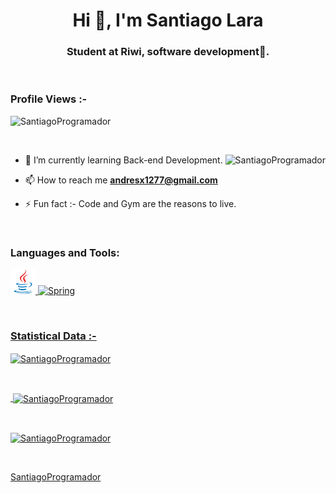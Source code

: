 <h1 align="center">Hi 👋, I'm Santiago Lara</h1>
<h3 align="center">Student at Riwi, software development🌟.</h3>

<br>

<p align="right"> <h3>Profile Views :-</h3> <img src="https://komarev.com/ghpvc/?username=SantiagoProgramador&label=Profile%20views&color=0e75b6&style=flat"
    alt="SantiagoProgramador" /> 
  </p>

<br>

<p><img align="right" src="https://github.com/SantiagoProgramador/SantiagoProgramador/blob/main/animation_500_kxa883sd.gif" alt="SantiagoProgramador" /></p>


- 🌱 I’m currently learning Back-end Development.

- 📫 How to reach me **andresx1277@gmail.com**

- ⚡ Fun fact :- Code and Gym are the reasons to live.

<br>

<h3 align="left">Languages and Tools:</h3>
<p align="left"> <a href="https://developer.android.com" target="_blank" rel="noreferrer"> 
     <img
      src="https://raw.githubusercontent.com/devicons/devicon/master/icons/java/java-original.svg" alt="java" width="40"
      height="40" /> </a> <a href="https://developer.mozilla.org/en-US/docs/Web/JavaScript" target="_blank"
    rel="noreferrer">
    <img
      src="https://image.pngaaa.com/579/2459579-middle.png" alt="Spring" width="40"
      height="40" /> </a> <a href="[https://developer.mozilla.org/en-US/docs/Web/JavaScript](https://spring.io/)" target="_blank"
    rel="noreferrer">
        
   </p>

<br>

<h3>Statistical Data :-</h3>
<p><img align="center"
    src="https://github-readme-stats.vercel.app/api/top-langs?username=SantiagoProgramador&show_icons=true&locale=en&bg_color=0d1117&text_color=ffffff&layout=compact"
    alt="SantiagoProgramador" 
    bg_color=#808080/></p>

<br>

<p>&nbsp;<img align="center" src="https://github-readme-stats.vercel.app/api?username=SantiagoProgramador&show_icons=true&locale=en&bg_color=0d1117&text_color=ffffff&repo=convoychat"
    alt="SantiagoProgramador" /></p>

<br>

<p><img align="center" src="https://github-readme-streak-stats.herokuapp.com/?user=SantiagoProgramador&theme=dark&background=0d1117&date_format=M%20j%5B%2C%20Y%5D" alt="SantiagoProgramador" /></p>
      
<p align="left"> <a href="https://twitter.com/" target="blank"><img
      src="https://img.shields.io/twitter/follow/?logo=twitter&style=for-the-badge" alt="" /></a> </p>

[SantiagoProgramador](https://github.com/SantiagoProgramador)
